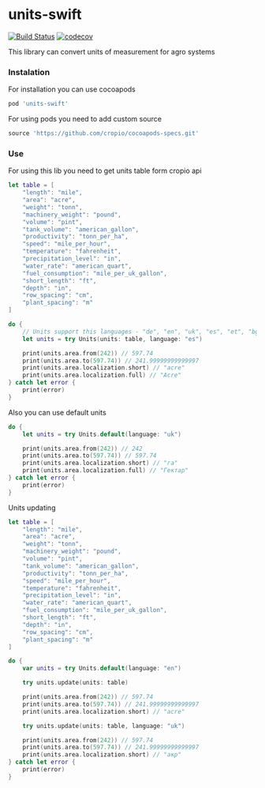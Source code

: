 # units-swift

[![Build Status](https://travis-ci.com/cropio/units-swift.svg?branch=master)](https://travis-ci.com/cropio/units-swift) [![codecov](https://codecov.io/gh/cropio/units-swift/branch/master/graph/badge.svg)](https://codecov.io/gh/cropio/units-swift)

This library can convert units of measurement for agro systems

### Instalation
For installation you can use cocoapods

```ruby
pod 'units-swift'
```

For using pods you need to add custom source

```ruby
source 'https://github.com/cropio/cocoapods-specs.git'
```

### Use
For using this lib you need to get units table form cropio api

```swift
let table = [
	"length": "mile",
	"area": "acre",
	"weight": "tonn",
	"machinery_weight": "pound",
	"volume": "pint",
	"tank_volume": "american_gallon",
	"productivity": "tonn_per_ha",
	"speed": "mile_per_hour",
	"temperature": "fahrenheit",
	"precipitation_level": "in",
	"water_rate": "american_quart",
	"fuel_consumption": "mile_per_uk_gallon",
	"short_length": "ft",
	"depth": "in",
	"row_spacing": "cm",
	"plant_spacing": "m"
]

do {
	// Units support this languages - "de", "en", "uk", "es", "et", "bg", "cs", "hu", "pl", "ru", "pt"
	let units = try Units(units: table, language: "es")

	print(units.area.from(242)) // 597.74
	print(units.area.to(597.74)) // 241.99999999999997
	print(units.area.localization.short) // "acre"
	print(units.area.localization.full) // "Acre"
} catch let error {
	print(error)
}
```

Also you can use default units
```swift
do {
	let units = try Units.default(language: "uk")

	print(units.area.from(242)) // 242
	print(units.area.to(597.74)) // 597.74
	print(units.area.localization.short) // "га"
	print(units.area.localization.full) // "Гектар"
} catch let error {
	print(error)
}
```
Units updating
```swift
let table = [
	"length": "mile",
	"area": "acre",
	"weight": "tonn",
	"machinery_weight": "pound",
	"volume": "pint",
	"tank_volume": "american_gallon",
	"productivity": "tonn_per_ha",
	"speed": "mile_per_hour",
	"temperature": "fahrenheit",
	"precipitation_level": "in",
	"water_rate": "american_quart",
	"fuel_consumption": "mile_per_uk_gallon",
	"short_length": "ft",
	"depth": "in",
	"row_spacing": "cm",
	"plant_spacing": "m"
]

do {
	var units = try Units.default(language: "en")

	try units.update(units: table)

	print(units.area.from(242)) // 597.74
	print(units.area.to(597.74)) // 241.99999999999997
	print(units.area.localization.short) // "acre"

	try units.update(units: table, language: "uk")

	print(units.area.from(242)) // 597.74
	print(units.area.to(597.74)) // 241.99999999999997
	print(units.area.localization.short) // "акр"
} catch let error {
	print(error)
}
```
